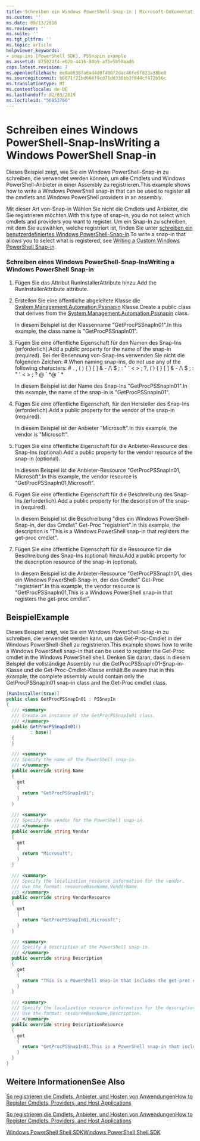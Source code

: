 ```yaml
---
title: Schreiben ein Windows PowerShell-Snap-in | Microsoft-Dokumentation
ms.custom: ''
ms.date: 09/13/2016
ms.reviewer: ''
ms.suite: ''
ms.tgt_pltfrm: ''
ms.topic: article
helpviewer_keywords:
- snap-ins [PowerShell SDK], PSSnapin example
ms.assetid: 875024f4-e02b-4416-80b9-af5e5b50aad6
caps.latest.revision: 7
ms.openlocfilehash: ee8a6538fa6ad4d0f480f2dac46fe0f823a38be8
ms.sourcegitcommit: b6871f21bd666f9cd71dd336bb3f844cf472b56c
ms.translationtype: MT
ms.contentlocale: de-DE
ms.lasthandoff: 02/03/2019
ms.locfileid: "56853766"
---
```

# <a name="writing-a-windows-powershell-snap-in"></a><span data-ttu-id="3e0a1-102">Schreiben eines Windows PowerShell-Snap-Ins</span><span class="sxs-lookup"><span data-stu-id="3e0a1-102">Writing a Windows PowerShell Snap-in</span></span>

<span data-ttu-id="3e0a1-103">Dieses Beispiel zeigt, wie Sie ein Windows PowerShell-Snap-in zu schreiben, die verwendet werden können, um alle Cmdlets und Windows PowerShell-Anbieter in einer Assembly zu registrieren.</span><span class="sxs-lookup"><span data-stu-id="3e0a1-103">This example shows how to write a Windows PowerShell snap-in that can be used to register all the cmdlets and Windows PowerShell providers in an assembly.</span></span>

<span data-ttu-id="3e0a1-104">Mit dieser Art von-Snap-in Wählen Sie nicht die Cmdlets und Anbieter, die Sie registrieren möchten.</span><span class="sxs-lookup"><span data-stu-id="3e0a1-104">With this type of snap-in, you do not select which cmdlets and providers you want to register.</span></span> <span data-ttu-id="3e0a1-105">Um ein Snap-In zu schreiben, mit dem Sie auswählen, welche registriert ist, finden Sie unter [schreiben ein benutzerdefiniertes Windows PowerShell-Snap-in](./writing-a-custom-windows-powershell-snap-in.md).</span><span class="sxs-lookup"><span data-stu-id="3e0a1-105">To write a snap-in that allows you to select what is registered, see [Writing a Custom Windows PowerShell Snap-in](./writing-a-custom-windows-powershell-snap-in.md).</span></span>

### <a name="writing-a-windows-powershell-snap-in"></a><span data-ttu-id="3e0a1-106">Schreiben eines Windows PowerShell-Snap-Ins</span><span class="sxs-lookup"><span data-stu-id="3e0a1-106">Writing a Windows PowerShell Snap-in</span></span>

1. <span data-ttu-id="3e0a1-107">Fügen Sie das Attribut RunInstallerAttribute hinzu.</span><span class="sxs-lookup"><span data-stu-id="3e0a1-107">Add the RunInstallerAttribute attribute.</span></span>

2. <span data-ttu-id="3e0a1-108">Erstellen Sie eine öffentliche abgeleitete Klasse die [System.Management.Automation.Pssnapin](/dotnet/api/System.Management.Automation.PSSnapIn) Klasse.</span><span class="sxs-lookup"><span data-stu-id="3e0a1-108">Create a public class that derives from the [System.Management.Automation.Pssnapin](/dotnet/api/System.Management.Automation.PSSnapIn) class.</span></span>

    <span data-ttu-id="3e0a1-109">In diesem Beispiel ist der Klassenname "GetProcPSSnapIn01".</span><span class="sxs-lookup"><span data-stu-id="3e0a1-109">In this example, the class name is "GetProcPSSnapIn01".</span></span>

3. <span data-ttu-id="3e0a1-110">Fügen Sie eine öffentliche Eigenschaft für den Namen des Snap-Ins (erforderlich).</span><span class="sxs-lookup"><span data-stu-id="3e0a1-110">Add a public property for the name of the snap-in (required).</span></span> <span data-ttu-id="3e0a1-111">Bei der Benennung von-Snap-ins verwenden Sie nicht die folgenden Zeichen: #.</span><span class="sxs-lookup"><span data-stu-id="3e0a1-111">When naming snap-ins, do not use any of the following characters: # .</span></span> <span data-ttu-id="3e0a1-112">, ( ) { } [ ] & - /\ $ ; : " ' \< > ; ?</span><span class="sxs-lookup"><span data-stu-id="3e0a1-112">, ( ) { } [ ] & - /\ $ ; : " ' \< > ; ?</span></span> <span data-ttu-id="3e0a1-113">@ \` \*</span><span class="sxs-lookup"><span data-stu-id="3e0a1-113">@ \` \*</span></span>

    <span data-ttu-id="3e0a1-114">In diesem Beispiel ist der Name des Snap-Ins "GetProcPSSnapIn01".</span><span class="sxs-lookup"><span data-stu-id="3e0a1-114">In this example, the name of the snap-in is "GetProcPSSnapIn01".</span></span>

4. <span data-ttu-id="3e0a1-115">Fügen Sie eine öffentliche Eigenschaft, für den Hersteller des Snap-Ins (erforderlich).</span><span class="sxs-lookup"><span data-stu-id="3e0a1-115">Add a public property for the vendor of the snap-in (required).</span></span>

    <span data-ttu-id="3e0a1-116">In diesem Beispiel ist der Anbieter "Microsoft".</span><span class="sxs-lookup"><span data-stu-id="3e0a1-116">In this example, the vendor is "Microsoft".</span></span>

5. <span data-ttu-id="3e0a1-117">Fügen Sie eine öffentliche Eigenschaft für die Anbieter-Ressource des Snap-Ins (optional).</span><span class="sxs-lookup"><span data-stu-id="3e0a1-117">Add a public property for the vendor resource of the snap-in (optional).</span></span>

    <span data-ttu-id="3e0a1-118">In diesem Beispiel ist die Anbieter-Ressource "GetProcPSSnapIn01, Microsoft".</span><span class="sxs-lookup"><span data-stu-id="3e0a1-118">In this example, the vendor resource is "GetProcPSSnapIn01,Microsoft".</span></span>

6. <span data-ttu-id="3e0a1-119">Fügen Sie eine öffentliche Eigenschaft für die Beschreibung des Snap-Ins (erforderlich).</span><span class="sxs-lookup"><span data-stu-id="3e0a1-119">Add a public property for the description of the snap-in (required).</span></span>

    <span data-ttu-id="3e0a1-120">In diesem Beispiel ist die Beschreibung "dies ein Windows PowerShell-Snap-in, der das Cmdlet" Get-Proc "registriert".</span><span class="sxs-lookup"><span data-stu-id="3e0a1-120">In this example, the description is "This is a Windows PowerShell snap-in that registers the get-proc cmdlet".</span></span>

7. <span data-ttu-id="3e0a1-121">Fügen Sie eine öffentliche Eigenschaft für die Ressource für die Beschreibung des Snap-Ins (optional) hinzu.</span><span class="sxs-lookup"><span data-stu-id="3e0a1-121">Add a public property for the description resource of the snap-in (optional).</span></span>

    <span data-ttu-id="3e0a1-122">In diesem Beispiel ist die Anbieter-Ressource "GetProcPSSnapIn01, dies ein Windows PowerShell-Snap-in, der das Cmdlet" Get-Proc "registriert".</span><span class="sxs-lookup"><span data-stu-id="3e0a1-122">In this example, the vendor resource is "GetProcPSSnapIn01,This is a Windows PowerShell snap-in that registers the get-proc cmdlet".</span></span>

## <a name="example"></a><span data-ttu-id="3e0a1-123">Beispiel</span><span class="sxs-lookup"><span data-stu-id="3e0a1-123">Example</span></span>

<span data-ttu-id="3e0a1-124">Dieses Beispiel zeigt, wie Sie ein Windows PowerShell-Snap-in zu schreiben, die verwendet werden kann, um das Get-Proc-Cmdlet in der Windows PowerShell-Shell zu registrieren.</span><span class="sxs-lookup"><span data-stu-id="3e0a1-124">This example shows how to write a Windows PowerShell snap-in that can be used to register the Get-Proc cmdlet in the Windows PowerShell shell.</span></span> <span data-ttu-id="3e0a1-125">Denken Sie daran, dass in diesem Beispiel die vollständige Assembly nur die GetProcPSSnapIn01-Snap-in-Klasse und die Get-Proc-Cmdlet-Klasse enthält.</span><span class="sxs-lookup"><span data-stu-id="3e0a1-125">Be aware that in this example, the complete assembly would contain only the GetProcPSSnapIn01 snap-in class and the Get-Proc cmdlet class.</span></span>

```csharp
[RunInstaller(true)]
public class GetProcPSSnapIn01 : PSSnapIn
{
  /// <summary>
  /// Create an instance of the GetProcPSSnapIn01 class.
  /// </summary>
  public GetProcPSSnapIn01()
         : base()
  {
  }

  /// <summary>
  /// Specify the name of the PowerShell snap-in.
  /// </summary>
  public override string Name
  {
    get
    {
      return "GetProcPSSnapIn01";
    }
  }

  /// <summary>
  /// Specify the vendor for the PowerShell snap-in.
  /// </summary>
  public override string Vendor
  {
    get
    {
      return "Microsoft";
    }
  }

  /// <summary>
  /// Specify the localization resource information for the vendor.
  /// Use the format: resourceBaseName,VendorName.
  /// </summary>
  public override string VendorResource
  {
    get
    {
      return "GetProcPSSnapIn01,Microsoft";
    }
  }

  /// <summary>
  /// Specify a description of the PowerShell snap-in.
  /// </summary>
  public override string Description
  {
    get
    {
      return "This is a PowerShell snap-in that includes the get-proc cmdlet.";
    }
  }

  /// <summary>
  /// Specify the localization resource information for the description.
  /// Use the format: resourceBaseName,Description.
  /// </summary>
  public override string DescriptionResource
  {
    get
    {
      return "GetProcPSSnapIn01,This is a PowerShell snap-in that includes the get-proc cmdlet.";
    }
  }
}
```

## <a name="see-also"></a><span data-ttu-id="3e0a1-126">Weitere Informationen</span><span class="sxs-lookup"><span data-stu-id="3e0a1-126">See Also</span></span>

[<span data-ttu-id="3e0a1-127">So registrieren die Cmdlets, Anbieter, und Hosten von Anwendungen</span><span class="sxs-lookup"><span data-stu-id="3e0a1-127">How to Register Cmdlets, Providers, and Host Applications</span></span>](http://msdn.microsoft.com/en-us/a41e9054-29c8-40ab-bf2b-8ce4e7ec1c8c)

[<span data-ttu-id="3e0a1-128">So registrieren die Cmdlets, Anbieter, und Hosten von Anwendungen</span><span class="sxs-lookup"><span data-stu-id="3e0a1-128">How to Register Cmdlets, Providers, and Host Applications</span></span>](http://msdn.microsoft.com/en-us/a41e9054-29c8-40ab-bf2b-8ce4e7ec1c8c)

[<span data-ttu-id="3e0a1-129">Windows PowerShell Shell SDK</span><span class="sxs-lookup"><span data-stu-id="3e0a1-129">Windows PowerShell Shell SDK</span></span>](../windows-powershell-reference.md)
